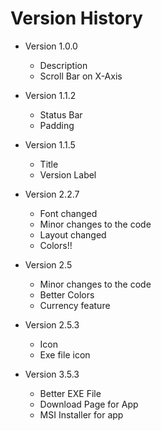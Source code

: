 # Version History #

* Version 1.0.0
    * Description
    * Scroll Bar on X-Axis

* Version 1.1.2
    * Status Bar
    * Padding

* Version 1.1.5
    * Title
    * Version Label

* Version 2.2.7
    * Font changed
    * Minor changes to the code
    * Layout changed
    * Colors!!
* Version 2.5
    * Minor changes to the code
    * Better Colors
    * Currency feature
* Version 2.5.3
    * Icon
    * Exe file icon
* Version 3.5.3
    * Better EXE File
    * Download Page for App
    * MSI Installer for app